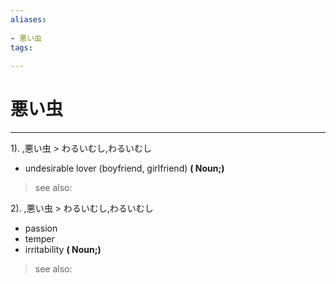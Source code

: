 ```yaml
---
aliases:
    
- 悪い虫
tags:
    
---
```


# 悪い虫
---
1).
,悪い虫 > わるいむし,わるいむし

- undesirable lover (boyfriend, girlfriend)
**( Noun;)**
> see also: 
            
2).
,悪い虫 > わるいむし,わるいむし

- passion
- temper
- irritability
**( Noun;)**
> see also: 
            